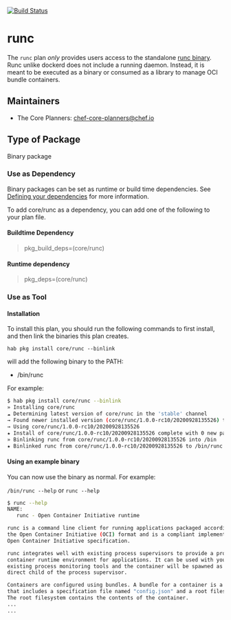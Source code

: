 [![Build Status](https://dev.azure.com/chefcorp-partnerengineering/Chef%20Base%20Plans/_apis/build/status/chef-base-plans.runc?branchName=master)](https://dev.azure.com/chefcorp-partnerengineering/Chef%20Base%20Plans/_build/latest?definitionId=282&branchName=master)

# runc

The `runc` plan _only_ provides users access to the standalone [runc binary](https://github.com/opencontainers/runc). Runc unlike dockerd does not include a running daemon. Instead, it is meant to be executed as a binary or consumed as a library to manage OCI bundle containers.

## Maintainers

* The Core Planners: <chef-core-planners@chef.io>

## Type of Package

Binary package

### Use as Dependency

Binary packages can be set as runtime or build time dependencies. See [Defining your dependencies](https://www.habitat.sh/docs/developing-packages/developing-packages/#sts=Define%20Your%20Dependencies) for more information.

To add core/runc as a dependency, you can add one of the following to your plan file.

#### Buildtime Dependency

> pkg_build_deps=(core/runc)

#### Runtime dependency

> pkg_deps=(core/runc)

### Use as Tool

#### Installation

To install this plan, you should run the following commands to first install, and then link the binaries this plan creates.

``hab pkg install core/runc --binlink``

will add the following binary to the PATH:

* /bin/runc

For example:

```bash
$ hab pkg install core/runc --binlink
» Installing core/runc
☁ Determining latest version of core/runc in the 'stable' channel
→ Found newer installed version (core/runc/1.0.0-rc10/20200928135526) than remote version (core/runc/1.0.0-rc10/20200513145521)
→ Using core/runc/1.0.0-rc10/20200928135526
★ Install of core/runc/1.0.0-rc10/20200928135526 complete with 0 new packages installed.
» Binlinking runc from core/runc/1.0.0-rc10/20200928135526 into /bin
★ Binlinked runc from core/runc/1.0.0-rc10/20200928135526 to /bin/runc
```

#### Using an example binary

You can now use the binary as normal.  For example:

``/bin/runc --help`` or ``runc --help``

```bash
$ runc --help
NAME:
   runc - Open Container Initiative runtime

runc is a command line client for running applications packaged according to
the Open Container Initiative (OCI) format and is a compliant implementation of the
Open Container Initiative specification.

runc integrates well with existing process supervisors to provide a production
container runtime environment for applications. It can be used with your
existing process monitoring tools and the container will be spawned as a
direct child of the process supervisor.

Containers are configured using bundles. A bundle for a container is a directory
that includes a specification file named "config.json" and a root filesystem.
The root filesystem contains the contents of the container.
...
...
```
